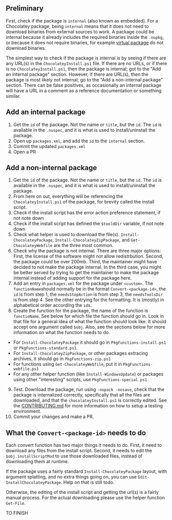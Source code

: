 ## Preliminary

First, check if the package is `internal` (also known as embedded). For a Chocolatey package, being `internal` means that it does not need to download binaries from external sources to work.
A package could be internal because it already includes the required binaries inside the `.nupkg`, or because it does not require binaries, for example [virtual package](https://docs.chocolatey.org/en-us/faqs#what-is-the-difference-between-packages-no-suffix-as-compared-to.install.portable) do not download binaries.

The simplest way to check if the package is internal is by seeing if there are any URL(s) in the `ChocolateyInstall.ps1` file.
If there are no URLs, or if there is no `ChocolateyInstall.ps1`, then the package is internal; got to the "Add an internal package" section.
However, if there are URL(s), then the package is most likely not internal; go to the "Add a non-internal package" section.
There can be false positives, as occasionally an internal package will have a URL in a comment as a reference documentation or something similar.

## Add an internal package

1. Get the `id` of the package. Not the name or `title`, but the `id`. The `id` is available in the `.nuspec`, and it is what is used to install/uninstall the package.
2. Open up `packages.xml`, and add the `id` to the `internal` section.
3. Commit the updated `packages.xml`
4. Open a PR

## Add a non-internal package

1. Get the `id` of the package. Not the name or `title`, but the `id`. The `id` is available in the `.nuspec`, and it is what is used to install/uninstall the package.
2. From here on out, everything will be referencing the `ChocolateyInstall.ps1` of the package, for brevity called the install script.
3. Check if the install script has the error action preference statement, if not note down
4. Check if the install script has defined the `$tooldDir` variable, if not note down
5. Check what helper is used to download the file(s). `Install-ChocolateyPackage`, `Install-ChocolateyZipPackage`, and `Get-ChocolateyWebfile` are the three most common.
6. Check why the package is not internal. There are three major options: First, the license of the software might not allow redistrbution. Second, the package could be over 200mb. Third, the maintainer might have decided to not make the package internal. In the third case, you might be better served by trying to get the maintainer to make the package internal instead of adding support for the package here.
7. Add an entry in `packages.xml` for the package under `<custom>`. The `functionName`should normally be in the format `Convert-<package-id>`, the `id` is from step 1, the `needsStopAction` is from step 3, the `needsToolsDir` is from step 4. See the other entrying for the formatting. It is (mostly) in alphabetical order according the `id`s.
8. Create the function for the package, the name of the function is `functioName`. See below for which file the function should go in. Look in that file for a general idea of what the function should look like. It should accept one argument called `$obj`. Also, see the sections below for more information on what the function needs to do.
- For `Install-ChocolateyPackage` it should go in `PkgFunctions-install.ps1` or `PkgFunctions-standard.ps1`.
- For `Install-ChocolateyZipPackage`, or other packages extracing archives, it should go in `PkgFunctions-zip.ps1`
- For functions using `Get-ChocolateyWebfile`, put it in `PkgFunctions-webfile.ps1`
- For any other helper function (like `Install-WindowsUpdate`) or packages using other "interesting" scripts, use `PkgFunctions-special.ps1`
9. Test. Download the package, run using `-nopack -nosave`, check that the package is internalized correctly, specifically that all the files are downloaded, and that the `chocolateyInstall.ps1` is correctly edited. See the [CONTRIBUTING.md](https://github.com/TheCakeIsNaOH/choco-remixer/blob/master/CONTRIBUTING.md) for more information on how to setup a testing environment.
10. Commit your changes and make a PR.

## What the `Convert-<package-id>` needs to do

Each convert function has two major things it needs to do. First, it need to download any files from the install script. Second, it needs to edit the `$obj.installScriptMod` to use those downloaded files, instead of downloading them at runtime.

If the package uses a fairly standard `Install-ChocolateyPackage` layout, with argument splatting, and no extra things going on, you can use `Edit-InstallChocolateyPackage`. Help on that is still todo.

Otherwise, the editing of the install script and getting the url(s) is a fairly manual process. For the actual downloading please use the helper function `Get-File`.

TO FINISH